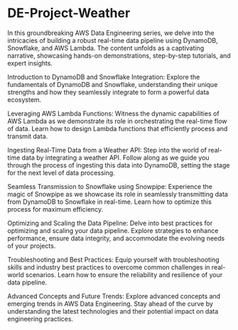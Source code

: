 # DE-Project-Weather

In this groundbreaking AWS Data Engineering series, we delve into the intricacies of building a robust real-time data pipeline using DynamoDB, Snowflake, and AWS Lambda. The content unfolds as a captivating narrative, showcasing hands-on demonstrations, step-by-step tutorials, and expert insights.

Introduction to DynamoDB and Snowflake Integration: Explore the fundamentals of DynamoDB and Snowflake, understanding their unique strengths and how they seamlessly integrate to form a powerful data ecosystem.

Leveraging AWS Lambda Functions: Witness the dynamic capabilities of AWS Lambda as we demonstrate its role in orchestrating the real-time flow of data. Learn how to design Lambda functions that efficiently process and transmit data.

Ingesting Real-Time Data from a Weather API: Step into the world of real-time data by integrating a weather API. Follow along as we guide you through the process of ingesting this data into DynamoDB, setting the stage for the next level of data processing.

Seamless Transmission to Snowflake using Snowpipe: Experience the magic of Snowpipe as we showcase its role in seamlessly transmitting data from DynamoDB to Snowflake in real-time. Learn how to optimize this process for maximum efficiency.

Optimizing and Scaling the Data Pipeline: Delve into best practices for optimizing and scaling your data pipeline. Explore strategies to enhance performance, ensure data integrity, and accommodate the evolving needs of your projects.

Troubleshooting and Best Practices: Equip yourself with troubleshooting skills and industry best practices to overcome common challenges in real-world scenarios. Learn how to ensure the reliability and resilience of your data pipeline.

Advanced Concepts and Future Trends: Explore advanced concepts and emerging trends in AWS Data Engineering. Stay ahead of the curve by understanding the latest technologies and their potential impact on data engineering practices.
